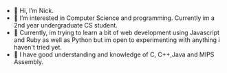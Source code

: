 - 👋 Hi, I’m Nick.
- 👀 I’m interested in Computer Science and programming. Currently im a 2nd year undergraduate CS student.
- 🌱 Currently, im trying to learn a bit of web development using Javascript and Ruby as well as Python but im open to experimenting with anything i haven't tried yet.
- 👾 I have good understanding and knowledge of C, C++,Java and MIPS Assembly. 
